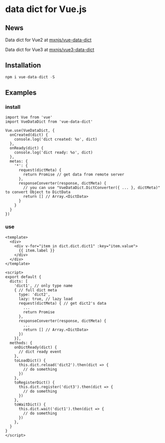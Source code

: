 # data dict for Vue.js

## News

Data dict for Vue2 at [mxnjs/vue-data-dict](https://github.com/mxnjs/vue-data-dict)

Data dict for Vue3 at [mxnjs/vue3-data-dict](https://github.com/mxnjs/vue3-data-dict) 

## Installation

```js
npm i vue-data-dict -S
```

## Examples

### install 

```vue
import Vue from 'vue'
import VueDataDict from 'vue-data-dict'

Vue.use(VueDataDict, {
  onCreated(dict) {
    console.log('dict created: %o', dict)
  },
  onReady(dict) {
    console.log('dict ready: %o', dict)
  },
  metas: {
    '*': {
      request(dictMeta) {
        return Promise // get data from remote server
      },
      responseConverter(response, dictMeta) {
        // you can use "VueDataDict.DictConverter({ ... }, dictMeta)" to convert Object to DictData
        return [] // Array.<DictData>
      }
    }
  }
})
```

### use 

```vue
<template>
  <div>
    <div v-for="item in dict.dict.dict1" :key="item.value">
      {{ item.label }}
    </div>
  </div>
</template>

<script>
export default {
  dicts: [
    'dict1', // only type name
    { // full dict meta
      type: 'dict2',
      lazy: true, // lazy load
      request(dictMeta) { // get dict2's data
        ...
        return Promise
      },
      responseConverter(response, dictMeta) {
        ...
        return [] // Array.<DictData>
      })
    }],
  methods: {
    onDictReady(dict) {
      // dict ready event
    },
    toLoadDict() {
      this.dict.reload('dict2').then(dict => {
        // do something
      })
    },
    toRegisterDict() {
      this.dict.register('dict3').then(dict => {
        // do something
      })
    },
    toWaitDict() {
      this.dict.wait('dict1').then(dict => {
        // do something
      })
    },
  }
}
</script>
```
